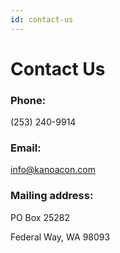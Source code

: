 ```yaml
---
id: contact-us
---
```

# Contact Us

### Phone:

(253) 240-9914

### Email:

info@kanoacon.com

### Mailing address:

PO Box 25282

Federal Way, WA 98093
